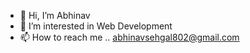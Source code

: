 - 👋 Hi, I’m Abhinav 
- 👀 I’m interested in Web Development
- 📫 How to reach me .. abhinavsehgal802@gmail.com

<!---
sehgxl/sehgxl is a ✨ special ✨ repository because its `README.md` (this file) appears on your GitHub profile.
You can click the Preview link to take a look at your changes.
--->
